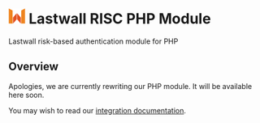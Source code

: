# ![Lastwall Logo](logo.png) Lastwall RISC PHP Module

Lastwall risk-based authentication module for PHP

## Overview

Apologies, we are currently rewriting our PHP module. It will be available here soon.

You may wish to read our [integration documentation](Integration.md).
